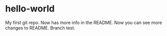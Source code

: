 hello-world
===========

My first git repo. Now has more info in the README. 
Now you can see more changes to README.
Branch test.
